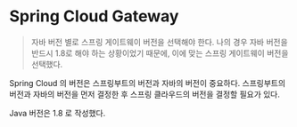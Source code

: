 # Spring Cloud Gateway

> 자바 버전 별로 스프링 게이트웨이 버전을 선택해야 한다. 
> 나의 경우 자바 버전을 반드시 1.8로 해야 하는 상황이었기 때문에, 이에 맞는 스프링 게이트웨이 버전을 선택했다.


Spring Cloud 의 버전은 스프링부트의 버전과 자바의 버전이 중요하다. 스프링부트의 버전과 자바의 버전을 먼저 결정한 후 스프링 클라우드의 버전을 결정할 필요가 있다. 

Java 버전은 1.8 로 작성했다.

```java

```